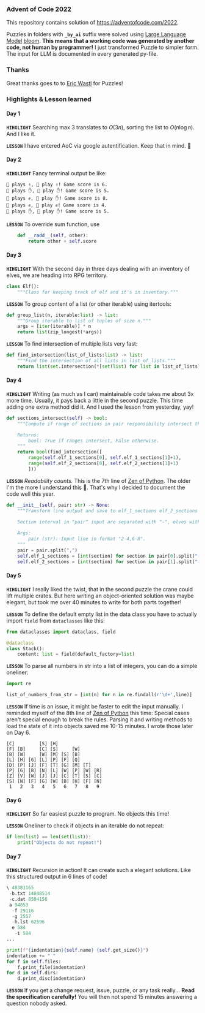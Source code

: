 ### Advent of Code 2022
This repository contains solution of https://adventofcode.com/2022.

Puzzles in folders with **`_by_ai`** suffix were solved using [Large Language Model](https://techcrunch.com/2022/04/28/the-emerging-types-of-language-models-and-why-they-matter/) [bloom](https://huggingface.co/bigscience/bloom). **This means that a working code was generated by another code, not human by programmer!** I just transformed Puzzle to simpler form. The input for LLM is documented in every generated py-file.

### Thanks
Great thanks goes to to [Eric Wastl](https://twitter.com/ericwastl) for Puzzles!

### Highlights & Lesson learned
#### Day 1
**`HIHGLIGHT`** Searching max 3 translates to $O(3n)$, sorting the list to $O(n \log n)$. And I like it.

**`LESSON`** I have entered AoC via google autentification. Keep that in mind. 🤣

#### Day 2
**`HIHGLIGHT`** Fancy terminal output be like:
```
🧝 plays ✌️, 👱 play ✌️! Game score is 6.
🧝 plays ✋, 👱 play ✋! Game score is 5.
🧝 plays ✊, 👱 play ✋! Game score is 8.
🧝 plays ✊, 👱 play ✊! Game score is 4.
🧝 plays ✋, 👱 play ✋! Game score is 5.
```

**`LESSON`** To override sum function, use
```python
    def __radd__(self, other):
        return other + self.score
```

#### Day 3
**`HIHGLIGHT`** With the second day in three days dealing with an inventory of elves, we are heading into RPG territory.
```python
class Elf():
    """Class for keeping track of elf and it's in inventory."""
```

**`LESSON`** To group content of a list (or other iterable) using itertools:
```python
def group_list(n, iterable:list) -> list:
    """Group iterable to list of tuples of size n."""
    args = [iter(iterable)] * n
    return list(zip_longest(*args))
```

**`LESSON`** To find intersection of multiple lists very fast:
```python
def find_intersection(list_of_lists:list) -> list:
    """Find the intersection of all lists in list_of_lists."""
    return list(set.intersection(*[set(list) for list in list_of_lists]))
```

#### Day 4
**`HIHGLIGHT`** Writing (as much as I can) maintainable code takes me about 3x more time. Usually, it pays back a little in the second puzzle. This time adding one extra method did it. And I used the lesson from yesterday, yay!
```python
def sections_intersect(self) -> bool:
    """Compute if range of sections in pair responsibility intersect the other.

    Returns:
        bool: True if ranges intersect, False otherwise.
    """
    return bool(find_intersection([
        range(self.elf_1_sections[0], self.elf_1_sections[1]+1), 
        range(self.elf_2_sections[0], self.elf_2_sections[1]+1)
        ]))
```

**`LESSON`** *Readability counts.* This is the 7th line of [Zen of Python](https://peps.python.org/pep-0020/). The older I'm the more I understand this 🤣. That's why I decided to document the code well this year.
```python
def __init__(self, pair: str) -> None:
    """Transform line output and save to elf_1_sections elf_2_sections attributes.

    Section interval in "pair" input are separated with "-", elves with ",".
    
    Args:
        pair (str): Input line in format "2-4,6-8".
    """
    pair = pair.split(",")
    self.elf_1_sections = [int(section) for section in pair[0].split("-")]
    self.elf_2_sections = [int(section) for section in pair[1].split("-")]
```

#### Day 5
**`HIHGLIGHT`** I really liked the twist, that in the second puzzle the crane could lift multiple crates. But here writing an object-oriented solution was maybe elegant, but took me over 40 minutes to write for both parts together!

**`LESSON`** To define the default empty list in the data class you have to actually import `field` from `dataclasses` like this:
```python
from dataclasses import dataclass, field

@dataclass
class Stack():
    content: list = field(default_factory=list)
```

**`LESSON`** To parse all numbers in str into a list of integers, you can do a simple oneliner:
```python
import re

list_of_numbers_from_str = [int(n) for n in re.findall(r'\d+',line)]
```

**`LESSON`** If time is an issue, it might be faster to edit the input manually. I reminded myself of the 8th line of [Zen of Python](https://peps.python.org/pep-0020/) this time: Special cases aren't special enough to break the rules. Parsing it and writing methods to load the state of it into objects saved me 10-15 minutes. I wrote those later on Day 6.
```
[C]         [S] [H]                
[F] [B]     [C] [S]     [W]        
[B] [W]     [W] [M] [S] [B]        
[L] [H] [G] [L] [P] [F] [Q]        
[D] [P] [J] [F] [T] [G] [M] [T]    
[P] [G] [B] [N] [L] [W] [P] [W] [R]
[Z] [V] [W] [J] [J] [C] [T] [S] [C]
[S] [N] [F] [G] [W] [B] [H] [F] [N]
 1   2   3   4   5   6   7   8   9 
```

#### Day 6
**`HIHGLIGHT`** So far easiest puzzle to program. No objects this time!

**`LESSON`** Oneliner to check if objects in an iterable do not repeat:
```python
if len(list) == len(set(list)):
    print("Objects do not repeat!")
```

#### Day 7
**`HIHGLIGHT`** Recursion in action! It can create such a elegant solutions. Like this structured output in 6 lines of code!
```python
\ 48381165
 -b.txt 14848514
 -c.dat 8504156
 a 94853
  -f 29116
  -g 2557
  -h.lst 62596
  e 584
   -i 584
...
```
```python
print(f"{indentation}{self.name} {self.get_size()}")
indentation += " "
for f in self.files:
    f.print_file(indentation)
for d in self.dirs:
    d.print_disc(indentation)
```
**`LESSON`** If you get a change request, issue, puzzle, or any task really... **Read the specification carefully!** You will then not spend 15 minutes answering a question nobody asked.
